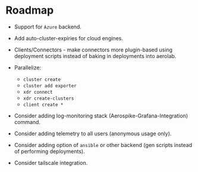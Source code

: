 # Roadmap

* Support for `Azure` backend.
* Add auto-cluster-expiries for cloud engines.
* Clients/Connectors - make connectors more plugin-based using deployment scripts instead of baking in deployments into aerolab.
* Parallelize:
  * `cluster create`
  * `cluster add exporter`
  * `xdr connect`
  * `xdr create-clusters`
  * `client create *`

* Consider adding log-monitoring stack (Aerospike-Grafana-Integration) command.
* Consider adding telemetry to all users (anonymous usage only).
* Consider adding option of `ansible` or other backend (gen scripts instead of performing deployments).
* Consider tailscale integration.
